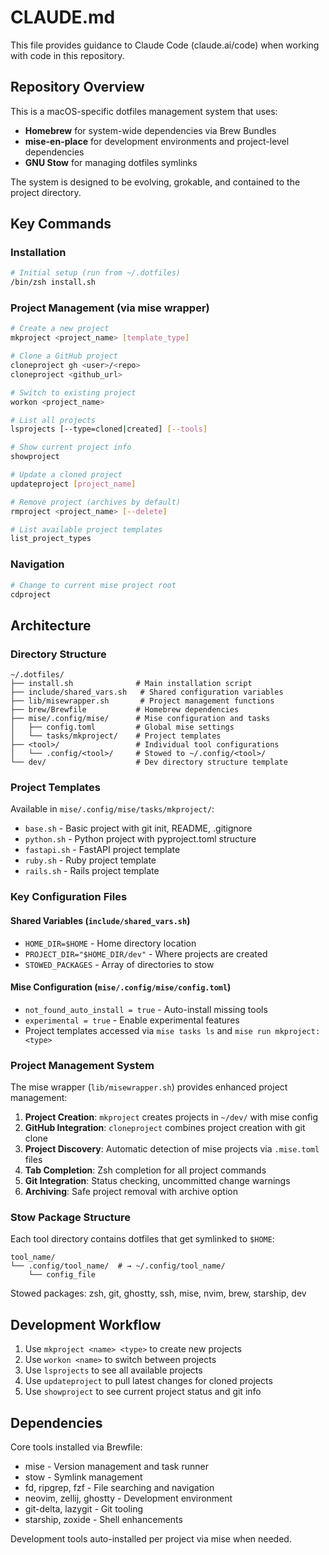 # CLAUDE.md

This file provides guidance to Claude Code (claude.ai/code) when working with code in this repository.

## Repository Overview

This is a macOS-specific dotfiles management system that uses:
- **Homebrew** for system-wide dependencies via Brew Bundles
- **mise-en-place** for development environments and project-level dependencies
- **GNU Stow** for managing dotfiles symlinks

The system is designed to be evolving, grokable, and contained to the project directory.

## Key Commands

### Installation
```bash
# Initial setup (run from ~/.dotfiles)
/bin/zsh install.sh
```

### Project Management (via mise wrapper)
```bash
# Create a new project
mkproject <project_name> [template_type]

# Clone a GitHub project
cloneproject gh <user>/<repo>
cloneproject <github_url>

# Switch to existing project
workon <project_name>

# List all projects
lsprojects [--type=cloned|created] [--tools]

# Show current project info
showproject

# Update a cloned project
updateproject [project_name]

# Remove project (archives by default)
rmproject <project_name> [--delete]

# List available project templates
list_project_types
```

### Navigation
```bash
# Change to current mise project root
cdproject
```

## Architecture

### Directory Structure
```
~/.dotfiles/
├── install.sh              # Main installation script
├── include/shared_vars.sh   # Shared configuration variables
├── lib/misewrapper.sh       # Project management functions
├── brew/Brewfile           # Homebrew dependencies
├── mise/.config/mise/      # Mise configuration and tasks
│   ├── config.toml         # Global mise settings
│   └── tasks/mkproject/    # Project templates
├── <tool>/                 # Individual tool configurations
│   └── .config/<tool>/     # Stowed to ~/.config/<tool>/
└── dev/                    # Dev directory structure template
```

### Project Templates
Available in `mise/.config/mise/tasks/mkproject/`:
- `base.sh` - Basic project with git init, README, .gitignore
- `python.sh` - Python project with pyproject.toml structure
- `fastapi.sh` - FastAPI project template
- `ruby.sh` - Ruby project template
- `rails.sh` - Rails project template

### Key Configuration Files

#### Shared Variables (`include/shared_vars.sh`)
- `HOME_DIR=$HOME` - Home directory location
- `PROJECT_DIR="$HOME_DIR/dev"` - Where projects are created
- `STOWED_PACKAGES` - Array of directories to stow

#### Mise Configuration (`mise/.config/mise/config.toml`)
- `not_found_auto_install = true` - Auto-install missing tools
- `experimental = true` - Enable experimental features
- Project templates accessed via `mise tasks ls` and `mise run mkproject:<type>`

### Project Management System

The mise wrapper (`lib/misewrapper.sh`) provides enhanced project management:

1. **Project Creation**: `mkproject` creates projects in `~/dev/` with mise config
2. **GitHub Integration**: `cloneproject` combines project creation with git clone
3. **Project Discovery**: Automatic detection of mise projects via `.mise.toml` files
4. **Tab Completion**: Zsh completion for all project commands
5. **Git Integration**: Status checking, uncommitted change warnings
6. **Archiving**: Safe project removal with archive option

### Stow Package Structure

Each tool directory contains dotfiles that get symlinked to `$HOME`:
```
tool_name/
└── .config/tool_name/  # → ~/.config/tool_name/
    └── config_file
```

Stowed packages: zsh, git, ghostty, ssh, mise, nvim, brew, starship, dev

## Development Workflow

1. Use `mkproject <name> <type>` to create new projects
2. Use `workon <name>` to switch between projects
3. Use `lsprojects` to see all available projects
4. Use `updateproject` to pull latest changes for cloned projects
5. Use `showproject` to see current project status and git info

## Dependencies

Core tools installed via Brewfile:
- mise - Version management and task runner
- stow - Symlink management
- fd, ripgrep, fzf - File searching and navigation
- neovim, zellij, ghostty - Development environment
- git-delta, lazygit - Git tooling
- starship, zoxide - Shell enhancements

Development tools auto-installed per project via mise when needed.